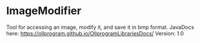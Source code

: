 # ImageModifier
Tool for accessing an image, modify it, and save it in bmp format.
JavaDocs here: https://ollprogram.github.io/OllprogramLibrariesDocs/
Version: 1.0
